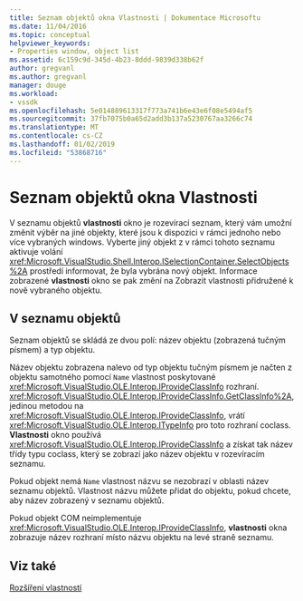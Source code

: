 ```yaml
---
title: Seznam objektů okna Vlastnosti | Dokumentace Microsoftu
ms.date: 11/04/2016
ms.topic: conceptual
helpviewer_keywords:
- Properties window, object list
ms.assetid: 6c159c9d-345d-4b23-8ddd-9839d338b62f
author: gregvanl
ms.author: gregvanl
manager: douge
ms.workload:
- vssdk
ms.openlocfilehash: 5e014889613317f773a741b6e43e6f08e5494af5
ms.sourcegitcommit: 37fb7075b0a65d2add3b137a5230767aa3266c74
ms.translationtype: MT
ms.contentlocale: cs-CZ
ms.lasthandoff: 01/02/2019
ms.locfileid: "53868716"
---
```

# <a name="properties-window-object-list"></a>Seznam objektů okna Vlastnosti
V seznamu objektů **vlastnosti** okno je rozevírací seznam, který vám umožní změnit výběr na jiné objekty, které jsou k dispozici v rámci jednoho nebo více vybraných windows. Vyberte jiný objekt z v rámci tohoto seznamu aktivuje volání <xref:Microsoft.VisualStudio.Shell.Interop.ISelectionContainer.SelectObjects%2A> prostředí informovat, že byla vybrána nový objekt. Informace zobrazené **vlastnosti** okno se pak změní na Zobrazit vlastnosti přidružené k nově vybraného objektu.  
  
## <a name="the-object-list"></a>V seznamu objektů  
 Seznam objektů se skládá ze dvou polí: název objektu (zobrazená tučným písmem) a typ objektu.  
  
 Název objektu zobrazena nalevo od typ objektu tučným písmem je načten z objektu samotného pomocí `Name` vlastnost poskytované <xref:Microsoft.VisualStudio.OLE.Interop.IProvideClassInfo> rozhraní. <xref:Microsoft.VisualStudio.OLE.Interop.IProvideClassInfo.GetClassInfo%2A>, jedinou metodou na <xref:Microsoft.VisualStudio.OLE.Interop.IProvideClassInfo>, vrátí <xref:Microsoft.VisualStudio.OLE.Interop.ITypeInfo> pro toto rozhraní coclass. **Vlastnosti** okno používá <xref:Microsoft.VisualStudio.OLE.Interop.IProvideClassInfo> a získat tak název třídy typu coclass, který se zobrazí jako název objektu v rozevíracím seznamu.  
  
 Pokud objekt nemá `Name` vlastnost názvu se nezobrazí v oblasti název seznamu objektů. Vlastnost názvu můžete přidat do objektu, pokud chcete, aby název zobrazený v seznamu objektů.  
  
 Pokud objekt COM neimplementuje <xref:Microsoft.VisualStudio.OLE.Interop.IProvideClassInfo>, **vlastnosti** okna zobrazuje název rozhraní místo názvu objektu na levé straně seznamu.  
  
## <a name="see-also"></a>Viz také  
 [Rozšíření vlastností](../../extensibility/internals/extending-properties.md)